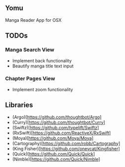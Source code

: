 ## Yomu
Manga Reader App for OSX

## TODOs

### Manga Search View
- Implement back functionality
- Beautify manga title text input


### Chapter Pages View
- Implement zoom functionality

## Libraries
- (Argo)[https://github.com/thoughtbot/Argo]
- (Curry)[https://github.com/thoughtbot/Curry]
- (Swiftz)[https://github.com/typelift/Swiftz]
- (RxSwift)[https://github.com/ReactiveX/RxSwift]
- (Moya)[https://github.com/Moya/Moya]
- (Cartography)[https://github.com/robb/Cartography]
- (King Fisher)[https://github.com/onevcat/Kingfisher]
- (Quick)[https://github.com/Quick/Quick]
- (Nimble)[https://github.com/Quick/Nimble]

